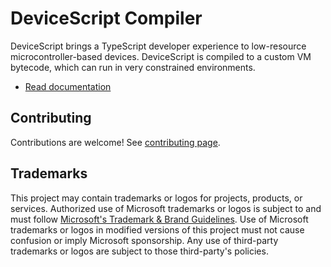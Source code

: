 # DeviceScript Compiler

DeviceScript brings a TypeScript developer experience to low-resource microcontroller-based devices.
DeviceScript is compiled to a custom VM bytecode, which can run in very constrained
environments.

-   [Read documentation](https://microsoft.github.io/devicescript/)

## Contributing

Contributions are welcome! See [contributing page](../CONTRIBUTING.md).

## Trademarks

This project may contain trademarks or logos for projects, products, or services. Authorized use of Microsoft
trademarks or logos is subject to and must follow
[Microsoft's Trademark & Brand Guidelines](https://www.microsoft.com/en-us/legal/intellectualproperty/trademarks/usage/general).
Use of Microsoft trademarks or logos in modified versions of this project must not cause confusion or imply Microsoft sponsorship.
Any use of third-party trademarks or logos are subject to those third-party's policies.
